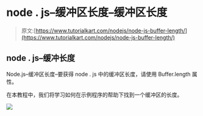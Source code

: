 # node . js–缓冲区长度–缓冲区长度

> 原文:[https://www.tutorialkart.com/nodejs/node-js-buffer-length/](https://www.tutorialkart.com/nodejs/node-js-buffer-length/)

## node . js–缓冲长度

Node.js–缓冲区长度–要获得 node . js 中的缓冲区长度，请使用 Buffer.length 属性。

在本教程中，我们将学习如何在示例程序的帮助下找到一个缓冲区的长度。

[![](../Images/925da31b32d6bc3827932f6c8afb11bb.png)](https://www.tutorialkart.com/)